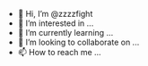 - 👋 Hi, I’m @zzzzfight
- 👀 I’m interested in ...
- 🌱 I’m currently learning ...
- 💞️ I’m looking to collaborate on ...
- 📫 How to reach me ...

<!---
zzzzfight/zzzzfight is a ✨ special ✨ repository because its `README.md` (this file) appears on your GitHub profile.
You can click the Preview link to take a look at your changes.
--->
